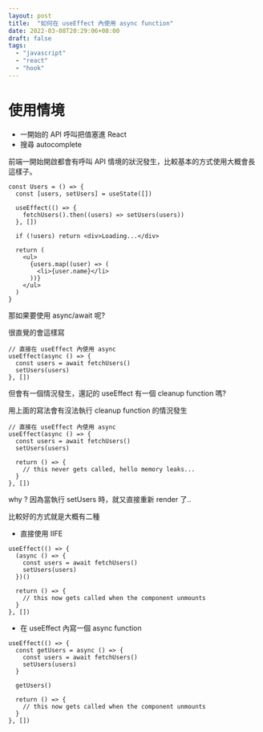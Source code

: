 ```yaml
---
layout: post
title:  "如何在 useEffect 內使用 async function"
date: 2022-03-08T20:29:06+08:00
draft: false
tags: 
  - "javascript"
  - "react"
  - "hook"
---
```


# 使用情境
- 一開始的 API 呼叫把值塞進 React
- 搜尋 autocomplete

前端一開始開啟都會有呼叫 API 情境的狀況發生，比較基本的方式使用大概會長這樣子。

```
const Users = () => {
  const [users, setUsers] = useState([])

  useEffect(() => {
    fetchUsers().then((users) => setUsers(users))
  }, [])

  if (!users) return <div>Loading...</div>

  return (
    <ul>
      {users.map((user) => (
        <li>{user.name}</li>
      ))}
    </ul>
  )
}
```

那如果要使用 async/await 呢?

很直覺的會這樣寫

```
// 直接在 useEffect 內使用 async
useEffect(async () => {
  const users = await fetchUsers()
  setUsers(users)
}, [])
```

但會有一個情況發生，還記的 useEffect 有一個 cleanup function 嗎?

用上面的寫法會有沒法執行 cleanup function 的情況發生

```
// 直接在 useEffect 內使用 async
useEffect(async () => {
  const users = await fetchUsers()
  setUsers(users)

  return () => {
    // this never gets called, hello memory leaks...
  }
}, [])
```

why ? 因為當執行 setUsers 時，就又直接重新 render 了..

比較好的方式就是大概有二種

- 直接使用 IIFE

```
useEffect(() => {
  (async () => {
    const users = await fetchUsers()
    setUsers(users)
  })()

  return () => {
    // this now gets called when the component unmounts
  }
}, [])
```

- 在 useEffect 內寫一個 async function

```
useEffect(() => {
  const getUsers = async () => {
    const users = await fetchUsers()
    setUsers(users)
  }

  getUsers()

  return () => {
    // this now gets called when the component unmounts
  }
}, [])
```